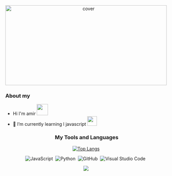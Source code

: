 
<div align="center">
<img width="100%" height = "250px" src="https://media.discordapp.net/attachments/962517715719974932/991568598827012096/a_6b52304b42935b26b44b33f40ecd7248.gif" alt="cover" />
</div>
  
  ### About my
 
 
 - Hi I'm amir  <img src="https://media.discordapp.net/attachments/983572623625683035/983612633439678514/981608135393427466.gif"  width="35px" height="35px" >
 - 🌱 I’m currently learning l javascript <img src="https://media.discordapp.net/attachments/975980845242396762/983957544219344936/880102313061146624.gif"  width="30px" height="30px" >


<div align="center">

<h3> &nbsp;My Tools and Languages </h3>

 
[![Top Langs](https://github-readme-stats-bay-zeta-34.vercel.app/api/top-langs/?username=amiroxford&theme=omni)](https://github.com/amiroxford/github-readme-stats)
 
 ![JavaScript](https://img.shields.io/badge/-JavaScript-05122A?style=flat&logo=javascript)&nbsp;
 ![Python](https://img.shields.io/badge/-Python-05122A?style=flat&logo=python)&nbsp;
 ![GitHub](https://img.shields.io/badge/-GitHub-05122A?style=flat&logo=github)&nbsp;
 ![Visual Studio Code](https://img.shields.io/badge/-Visual%20Studio%20Code-05122A?style=flat&logo=visual-studio-code&logoColor=007ACC)&nbsp;
 
 
 [![](https://open.spotify.com/playlist/3b3gT6NqB69AV6MVnPw5rO?si=2272bb60e2424531)](https://github.com/FORDX/spotify-recently-played-readme)
